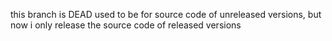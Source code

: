 this branch is DEAD
used to be for source code of unreleased versions, but now i only release the source code of released versions
